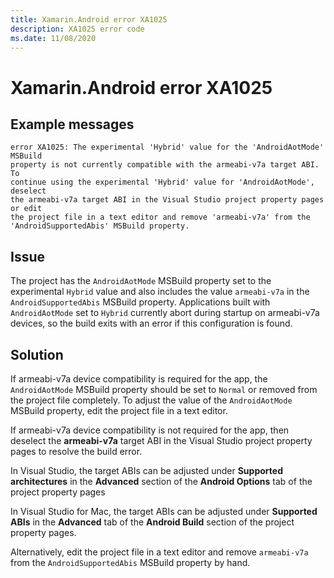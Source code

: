 ```yaml
---
title: Xamarin.Android error XA1025
description: XA1025 error code
ms.date: 11/08/2020
---
```

# Xamarin.Android error XA1025

## Example messages

```
error XA1025: The experimental 'Hybrid' value for the 'AndroidAotMode' MSBuild
property is not currently compatible with the armeabi-v7a target ABI. To
continue using the experimental 'Hybrid' value for 'AndroidAotMode', deselect
the armeabi-v7a target ABI in the Visual Studio project property pages or edit
the project file in a text editor and remove 'armeabi-v7a' from the
'AndroidSupportedAbis' MSBuild property.
```

## Issue

The project has the `AndroidAotMode` MSBuild property set to the experimental
`Hybrid` value and also includes the value `armeabi-v7a` in the
`AndroidSupportedAbis` MSBuild property.  Applications built with
`AndroidAotMode` set to `Hybrid` currently abort during startup on armeabi-v7a
devices, so the build exits with an error if this configuration is found.

## Solution

If armeabi-v7a device compatibility is required for the app, the
`AndroidAotMode` MSBuild property should be set to `Normal` or removed from the
project file completely.  To adjust the value of the `AndroidAotMode` MSBuild
property, edit the project file in a text editor.

If armeabi-v7a device compatibility is not required for the app, then deselect
the **armeabi-v7a** target ABI in the Visual Studio project property pages to
resolve the build error.

In Visual Studio, the target ABIs can be adjusted under **Supported
architectures** in the **Advanced** section of the **Android Options** tab of
the project property pages

In Visual Studio for Mac, the target ABIs can be adjusted under **Supported
ABIs** in the **Advanced** tab of the **Android Build** section of the project
property pages.

Alternatively, edit the project file in a text editor and remove `armeabi-v7a`
from the `AndroidSupportedAbis` MSBuild property by hand.

